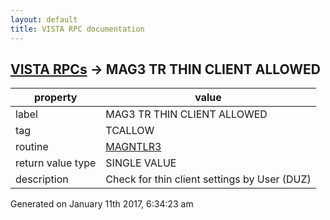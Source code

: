 ```yaml
---
layout: default
title: VISTA RPC documentation
---
```




## [VISTA RPCs](TableOfContent.md) &#8594; MAG3 TR THIN CLIENT ALLOWED 

 property | value 
--- | --- 
 label | MAG3 TR THIN CLIENT ALLOWED
 tag | TCALLOW
 routine | [MAGNTLR3](http://code.osehra.org/dox/Routine_MAGNTLR3_source.html)
 return value type | SINGLE VALUE
 description | Check for thin client settings by User (DUZ)




Generated on January 11th 2017, 6:34:23 am